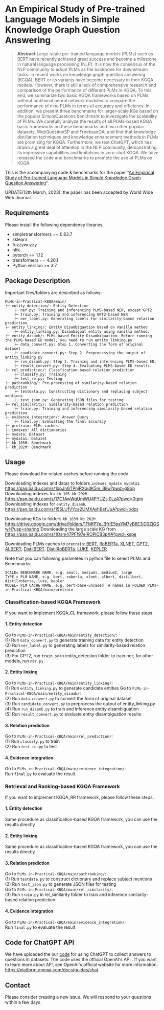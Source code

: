 # An Empirical Study of Pre-trained Language Models in Simple Knowledge Graph Question Answering

> **Abstract**
Large-scale pre-trained language models (PLMs) such as BERT have recently achieved great success and become a milestone in natural language processing (NLP). It is now the consensus of the NLP community to adopt PLMs as the backbone for downstream tasks. In recent works on knowledge graph question answering (KGQA), BERT or its variants have become necessary in their KGQA models. However, there is still a lack of comprehensive research and comparison of the performance of different PLMs in KGQA. To this end, we summarize two basic KGQA frameworks based on PLMs without additional neural network modules to compare the performance of nine PLMs in terms of accuracy and efficiency. In addition, we present three benchmarks for larger-scale KGs based on the popular SimpleQuestions benchmark to investigate the scalability of PLMs. We carefully analyze the results of all PLMs-based KGQA basic frameworks on these benchmarks and two other popular datasets, WebQuestionSP and FreebaseQA, and find that knowledge distillation techniques and knowledge enhancement methods in PLMs are promising for KGQA. Furthermore, we test ChatGPT, which has drawn a great deal of attention in the NLP community, demonstrating its impressive capabilities and limitations in zero-shot KGQA. We have released the code and benchmarks to promote the use of PLMs on KGQA.

This is the accompanying code & benchmarks for the paper "[An Empirical Study of Pre-trained Language Models in Simple Knowledge Graph Question Answering](https://arxiv.org/abs/2303.10368)".

UPDATE(12th March, 2023): the paper has been accepted by World Wide Web Journal.

## Requirements
Please install the following dependency libraries.
- simpletransformers == 0.63.7
- sklearn
- fuzzywuzzy
- nltk
- pytorch == 1.12
- transformers == 4.20.1
- Python version >= 3.7

## Package Description
Important files/folders are described as follows:

```
PLMs-in-Practical-KBQA/main/
├─ entity_detection/: Entity Detection
    ├─ ner.py: Training and inferencing PLMS-based NER, except GPT2
    ├─ train.py: Training and inferencing GPT2-based NER
    ├─ ner_label.py: Generating labels for similarity-based relation prediction
├─ entity_linking/: Entity Disambiguation based on Vanilla method
    ├─ entity_linking.py: Disambiguat entity using vanilla method. 
├─ entity_disamb/: PLMs-based Entity Disambiguation. Before running the PLMS-based ED model, you need to run entity_linking.py
    ├─ data_convert.py: Step 1. Converting the form of original dataset
    ├─ candidate_convert.py: Step 2. Preprocessing the output of entity_linking.py
    ├─ run_disamb.py: Step 3. Training and inferencing PLMS-based ED. 
    ├─ result_convert.py: Step 4. Evaluating PLMS-based ED results.
├─ rel_prediction/: Classfication-based relation prediction
    ├─ classify.py: Training
    ├─ test_re.py: Testing
├─ pathranking/: Pre-processing of similarity-based relation prediction
    ├─ testdata.py: Constructing dictionary and replacing subject mentions
    ├─ test_json.py: Generating JSON files for testing
├─ rel_similarity/: Similarity-based relation prediction
    ├─ train.py: Training and inferencing similarity-based relation prediction
├─ evidence_integration/: Answer Query
    ├─ final.py: Evaluating the final accuracy
├─ pretrain: PLMs caches.
├─ indexes: All dictionaries
├─ mydata: Dataset
├─ mydata1: Dataset
├─ kb_105M: Benchmark
├─ kb_202M: Benchmark
```


## Usage
Please download the related caches before running the code.

Downloading indexes and datas to folders ```indexes mydata mydata1```. https://pan.baidu.com/s/1xpJnGTPnjRXqutK5m_Biiw?pwd=g9op
Downloading indexes for ```kb_105 kb_202M```. https://pan.baidu.com/s/17C1AwWqUmWU4PYUZt-0LzA?pwd=0tpm
Downloading indexes for ```entity_disamb```. https://pan.baidu.com/s/155LUfVYca2UMXAyhBsfUuA?pwd=bdzs

Downloading KGs to folders ```kb_105M kb_202M```. https://drive.google.com/drive/folders/1FMfPYe_BfrlE5psYM7yB8E3iD0ZjGSwH?usp=sharing
Downloading the large scale KG from https://pan.baidu.com/s/1Osm47PFf97eiROPiCB3pXA?pwd=kspe

Downloading PLMs caches to ```pretrain```: [BERT](https://huggingface.co/bert-base-uncased), [RoBERTa](https://huggingface.co/roberta-base), [XLNET](https://huggingface.co/xlnet-base-cased), [GPT2](https://huggingface.co/gpt2), [ALBERT](https://huggingface.co/albert-base-v2), [DistilBERT](https://huggingface.co/distilbert-base-uncased), [DistilRoBERTa](https://huggingface.co/distilroberta-base), [LUKE](https://huggingface.co/studio-ousia/luke-base), [KEPLER](https://github.com/THU-KEG/KEPLER)

Note that you can following parametes in python file to select PLMs and Benchmarks:
```
SCALE= BENCHMARK NAME, e.g. small, medium1, medium2, large
TYPE = PLM NAME, e.g. bert, roberta, xlnet, albert, distilbert, distilroberta, luke, kepler
MODEL= PLM CACHE NAME, e.g. bert-base-uncased  # names in FOLDER PLMs-in-Practical-KBQA/main/pretrain
```

### Classification-based KGQA Framework
If you want to implement KGQA_CL framework, please follow these steps.
#### 1. Entity detection
Go to ```PLMs-in-Practical-KBQA/main/entity_detection/```:  
(1) Run ```data_convert.py``` to generate training data for entity detection  
(2) Run ```ner_label.py``` to generating labels for similarity-based relation prediction  
(3) For GPT2, run ```train.py``` in entity_detection folder to train ner; for other models, run ```ner.py```
#### 2. Entity linking
Go to ```PLMs-in-Practical-KBQA/main/entity_linking/```:  
(1) Run ```entity_linking.py``` to generate candidate entities
Go to ```PLMs-in-Practical-KBQA/main/entity_disamb/```:  
(2) Run ```data_convert.py``` to convert the form of original dataset  
(3) Run ```candidate_convert.py``` to preprocess the output of entity_linking.py  
(4) Run ```run_disamb.py``` to train and inference entity disambiguation  
(5) Run ```result_convert.py``` to evaluate entity disambiguation results
#### 3. Relation prediction
Go to ```PLMs-in-Practical-KBQA/main/rel_prediction/```:  
(1) Run ```classify.py``` to train  
(2) Run ```test_re.py``` to test  
#### 4. Evidence integration
Go to ```PLMs-in-Practical-KBQA/main/evidence_integration/```:  
Run ```final.py``` to evaluate the result
### Retrieval and Ranking-based KGQA Framework
If you want to implement KGQA_RR framework, please follow these steps.
#### 1. Entity detection
Same procedure as classification-based KGQA framework, you can use the results directly
#### 2. Entity linking
Same procedure as classification-based KGQA framework, you can use the results directly
#### 3. Relation prediction
Go to ```PLMs-in-Practical-KBQA/main/pathranking/```:  
(1) Run ```testdata.py``` to construct dictionary and replace subject mentions  
(2) Run ```test_json.py``` to generate JSON files for testing  
Go to ```PLMs-in-Practical-KBQA/main/rel_similarity/```:  
(3) Run ```train.py``` in rel_similarity folder to train and inference similarity-based relation prediction
#### 4. Evidence integration
Go to ```PLMs-in-Practical-KBQA/main/evidence_integration/```:  
Run ```final.py``` to evaluate the result


## Code for ChatGPT API

We have uploaded the our [code](tool/ChatGPT_API.py) for using ChatGPT to collect answers to questions in datasets. The code uses the official OpenAI's API . If you want to learn more about APl, see OpenAI's official website for more information: https://platform.openai.com/docs/guides/chat.

## Contact
Please consider creating a new issue. We will respond to your questions within a few days.
